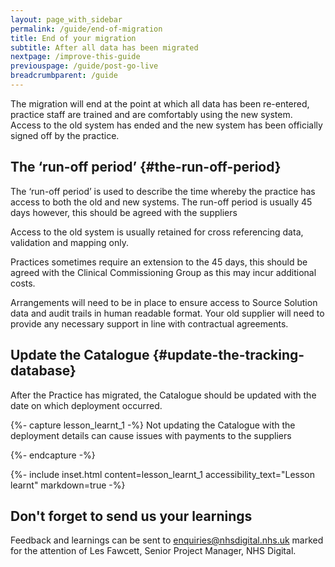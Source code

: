 ```yaml
---
layout: page_with_sidebar
permalink: /guide/end-of-migration
title: End of your migration
subtitle: After all data has been migrated
nextpage: /improve-this-guide
previouspage: /guide/post-go-live
breadcrumbparent: /guide
---
```


The migration will end at the point at which all data has been re-entered, practice staff are trained and are comfortably using the new system. Access to the old system has ended and the new system has been officially signed off by the practice.


## The ‘run-off period’ {#the-run-off-period}
The ‘run-off period’ is used to describe the time whereby the practice has access to both the old and new systems. The run-off period is usually 45 days however, this should be agreed with the suppliers 

Access to the old system is usually retained for cross referencing data, validation and mapping only.  

Practices sometimes require an extension to the 45 days, this should be agreed with the Clinical Commissioning Group as this may incur additional costs.

Arrangements will need to be in place to ensure access to Source Solution data and audit trails in human readable format. Your old supplier will need to provide any necessary support in line with contractual agreements.
<!-- [UPLIFT] added reference to need for audit trails using original format in which data was captured -->

## Update the Catalogue {#update-the-tracking-database}
<!-- [GAP] heading will need to read 'update the Catalogue' in any case -->
After the Practice has migrated, the Catalogue should be updated with the date on which deployment occurred. 
<!-- [UPLIFT] replace reference to Tracking Database with reference to Catalogue -->

{%- capture lesson_learnt_1 -%}
Not updating the Catalogue with the deployment details can cause issues with payments to the suppliers
<!-- [UPLIFT] replace reference to Tracking Database with reference to Catalogue -->
{%- endcapture -%}

{%- include inset.html content=lesson_learnt_1 accessibility_text="Lesson learnt" markdown=true -%}

<!-- [GAP] need to clarify how to update the Catalogue with the date on which deployment occurred...
Previous text:
Steps to do this…
* The new supplier (target) provides a ‘GPSoC-R Deployment Survey Form’ to the practice
* The practice completes the ‘GPSoC-R Deployment Survey Form’
  - The form includes a Go-Live Date. It is essential that the Go-Live Date is entered.
  - The form includes a ‘Deployment Score’ section. This allows the practice to review their satisfaction with the deployment of the system or service
  - The form includes a ‘Comments’ section. This allows the practice detail why they gave the Deployment Score and detail any areas where they feel the supplier could improve their Deployment Service
* Once the survey is complete, the practice sends the Deployment Survey Form to the Clinical Commissioning Group or Commissioning Support Unit (whichever is the assigned Tracking database administrator)
* The above assigned Tracking database administrator updates the Tracking database Schedule A Maintenance screen with the information that the practice has provided -->

## Don't forget to send us your learnings

Feedback and learnings can be sent to <a href="mailto:enquiries@nhsdigital.nhs.uk?subject=Practice%20migration%20feedback%20-%20FAO%20Les%20Fawcett,%20NHS%20Digital&body=For%20the%20attention%20of%20Les%20Fawcett,%20Senior%20Project%20Manager,%20NHS Digital">enquiries@nhsdigital.nhs.uk</a> marked for the attention of Les Fawcett, Senior Project Manager, NHS Digital.

<!-- [UPLIFT] this is a second request to send us learnings, so shortened this time with a different heading -->
